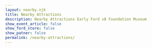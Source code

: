 ```yaml
---
layout: nearby.njk
title: Nearby Attractions
description: Nearby Attractions Early Ford v8 Foundation Museum
show_event_article: false
show_ford_store: false
show_patner: false
permalink: /nearby-attractions/
---
```


